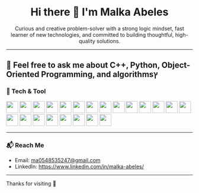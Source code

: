 <h1 align="center">Hi there 👋 I'm Malka Abeles</h1>
<p align="center">Curious and creative problem-solver with a strong logic mindset, fast learner of new technologies, and committed to building thoughtful, high-quality solutions.</p>

---

💬 Feel free to ask me about C++, Python, Object-Oriented Programming, and algorithmsץ
---

### 🧰 Tech & Tool


<p align="left">
  <img src="https://cdn.jsdelivr.net/gh/devicons/devicon/icons/cplusplus/cplusplus-original.svg" height="32"/>
  <img src="https://cdn.jsdelivr.net/gh/devicons/devicon/icons/c/c-original.svg" height="32"/>
  <img src="https://cdn.jsdelivr.net/gh/devicons/devicon/icons/python/python-original.svg" height="32"/>
  <img src="https://cdn.jsdelivr.net/gh/devicons/devicon/icons/java/java-original.svg" height="32"/>
  <img src="https://cdn.jsdelivr.net/gh/devicons/devicon/icons/javascript/javascript-original.svg" height="32"/>
  <img src="https://cdn.jsdelivr.net/gh/devicons/devicon/icons/typescript/typescript-original.svg" height="32"/>
  <img src="https://cdn.jsdelivr.net/gh/devicons/devicon/icons/react/react-original.svg" height="32"/>
  <img src="https://cdn.jsdelivr.net/gh/devicons/devicon/icons/angularjs/angularjs-original.svg" height="32"/>
  <img src="https://cdn.jsdelivr.net/gh/devicons/devicon/icons/nodejs/nodejs-original.svg" height="32"/>
  <img src="https://cdn.jsdelivr.net/gh/devicons/devicon/icons/mysql/mysql-original.svg" height="32"/>
  <img src="https://cdn.jsdelivr.net/gh/devicons/devicon/icons/postgresql/postgresql-original.svg" height="32"/>
  <img src="https://cdn.jsdelivr.net/gh/devicons/devicon/icons/mongodb/mongodb-original.svg" height="32"/>
  <img src="https://cdn.jsdelivr.net/gh/devicons/devicon/icons/sqlite/sqlite-original.svg" height="32"/>
  <img src="https://cdn.jsdelivr.net/gh/devicons/devicon/icons/git/git-original.svg" height="32"/>
  <img src="https://cdn.jsdelivr.net/gh/devicons/devicon/icons/github/github-original.svg" height="32"/>
  <img src="https://cdn.jsdelivr.net/gh/devicons/devicon/icons/vscode/vscode-original.svg" height="32"/>
  <img src="https://cdn.jsdelivr.net/gh/devicons/devicon/icons/linux/linux-original.svg" height="32"/>
  <img src="https://cdn.jsdelivr.net/gh/devicons/devicon/icons/bash/bash-original.svg" height="32"/>
  <img src="https://cdn.jsdelivr.net/gh/devicons/devicon/icons/html5/html5-original.svg" height="32"/>
  <img src="https://cdn.jsdelivr.net/gh/devicons/devicon/icons/css3/css3-original.svg" height="32"/>
  <img src="https://cdn.jsdelivr.net/gh/devicons/devicon/icons/swagger/swagger-original.svg" height="32"/>
  <img src="https://cdn.jsdelivr.net/gh/devicons/devicon/icons/dot-net/dot-net-original.svg" height="32"/>
</p>


---

### 📬 Reach Me

- Email: ma0548535247@gmail.com
- LinkedIn: https://www.linkedin.com/in/malka-abeles/

---

Thanks for visiting 💜
